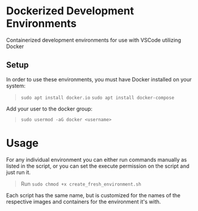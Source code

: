 # Dockerized Development Environments

Containerized development environments for use with VSCode utilizing Docker

## Setup

In order to use these environments, you must have Docker installed on your system:
>`sudo apt install docker.io`
>`sudo apt install docker-compose`

Add your user to the docker group:
>`sudo usermod -aG docker <username>`

# Usage

For any individual environment you can either run commands manually as listed in the script, or you can set the execute permission on the script and just run it.

>Run `sudo chmod +x create_fresh_environment.sh`

Each script has the same name, but is customized for the names of the respective images and containers for the environment it's with.

